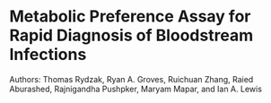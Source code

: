 # Metabolic Preference Assay for Rapid Diagnosis of Bloodstream Infections
Authors: Thomas Rydzak, Ryan A. Groves, Ruichuan Zhang, Raied Aburashed, Rajnigandha Pushpker, Maryam Mapar, and Ian A. Lewis


